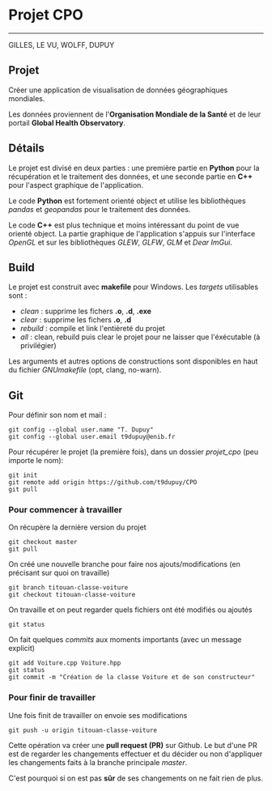 # Projet CPO

---
GILLES, LE VU, WOLFF, DUPUY

## Projet

Créer une application de visualisation de données géographiques mondiales.

Les données proviennent de l'**Organisation Mondiale de la Santé** et de leur portail **Global Health Observatory**.

## Détails

Le projet est divisé en deux parties : une première partie en **Python** pour la récupération et le traitement des données,
et une seconde partie en **C++** pour l'aspect graphique de l'application.

Le code **Python** est fortement orienté object et utilise les bibliothèques *pandas* et *geopandas* pour le traitement des données.

Le code **C++** est plus technique et moins intéressant du point de vue orienté object.
La partie graphique de l'application s'appuis sur l'interface *OpenGL* et sur les bibliothèques *GLEW*, *GLFW*, *GLM* et *Dear ImGui*.

## Build

Le projet est construit avec **makefile** pour Windows. Les *targets* utilisables sont :

- *clean* : supprime les fichers **.o**, **.d**, **.exe**
- *clear* : supprime les fichers **.o**, **.d**
- *rebuild* : compile et link l'entièreté du projet
- *all* : clean, rebuild puis clear le projet pour ne laisser que l'éxécutable (à privilégier)

Les arguments et autres options de constructions sont disponibles en haut du fichier *GNUmakefile* (opt, clang, no-warn).

## Git

Pour définir son nom et mail :
```
git config --global user.name "T. Dupuy"
git config --global user.email t9dupuy@enib.fr
```

Pour récupérer le projet (la première fois), dans un dossier *projet_cpo* (peu importe le nom):
```
git init
git remote add origin https://github.com/t9dupuy/CPO
git pull
```

### Pour commencer à travailler

On récupère la dernière version du projet

```
git checkout master
git pull
```

On créé une nouvelle branche pour faire nos ajouts/modifications (en précisant sur quoi on travaille)
```
git branch titouan-classe-voiture
git checkout titouan-classe-voiture
```

On travaille et on peut regarder quels fichiers ont été modifiés ou ajoutés
```
git status
```

On fait quelques *commits* aux moments importants (avec un message explicit)
```
git add Voiture.cpp Voiture.hpp
git status
git commit -m "Création de la classe Voiture et de son constructeur"
```

### Pour finir de travailler

Une fois finit de travailler on envoie ses modifications
```
git push -u origin titouan-classe-voiture
```

Cette opération va créer une **pull request (PR)** sur Github.
Le but d'une PR est de regarder les changements effectuer et du décider ou non d'appliquer les changements faits à la branche principale *master*.

C'est pourquoi si on est pas **sûr** de ses changements on ne fait rien de plus.

